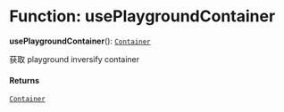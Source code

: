 # Function: usePlaygroundContainer

**usePlaygroundContainer**(): [`Container`](/en/auto-docs/editor/interfaces/interfaces.Container.md)

获取 playground inversify container

#### Returns

[`Container`](/en/auto-docs/editor/interfaces/interfaces.Container.md)
